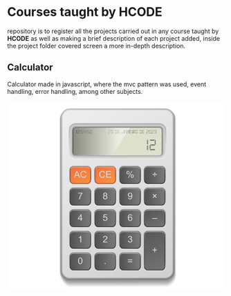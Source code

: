 # Courses taught by HCODE

repository is to register all the projects carried out in any course
taught by **HCODE** as well as making a brief description of each project added,
inside the project folder covered screen a more in-depth description.

## Calculator

Calculator made in javascript, where the mvc pattern was used, event handling, error handling, among other subjects.

![Calculator](./calculadora/img/calculator.png)
